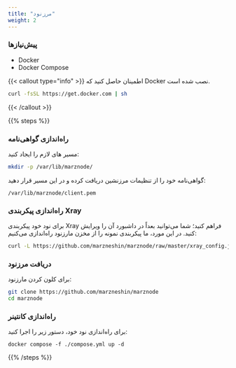 ```yaml
---
title: "مرزنود"
weight: 2
---
```


### پیش‌نیازها

- Docker
- Docker Compose

{{< callout type="info" >}}
اطمینان حاصل کنید که Docker نصب شده است.

```sh
curl -fsSL https://get.docker.com | sh
```

{{< /callout >}}

{{% steps %}}

### راه‌اندازی گواهی‌نامه

مسیر های لازم را ایجاد کنید:

```sh
mkdir -p /var/lib/marznode/
```

گواهی‌نامه خود را از تنظیمات مرزنشین دریافت کرده و در این مسیر قرار دهید:

`/var/lib/marznode/client.pem`

### راه‌اندازی پیکربندی Xray

برای نود خود پیکربندی Xray فراهم کنید؛ شما می‌توانید بعداً در داشبورد آن را ویرایش کنید.
در این مورد، ما پیکربندی نمونه را از مخزن مارزنود راه‌اندازی می‌کنیم:

```sh
curl -L https://github.com/marzneshin/marznode/raw/master/xray_config.json > /var/lib/marznode/xray_config.json
```

### دریافت مرزنود

برای کلون کردن مارزنود:

```sh
git clone https://github.com/marzneshin/marznode
cd marznode
```

### راه‌اندازی کانتینر

برای راه‌اندازی نود خود، دستور زیر را اجرا کنید:

```shell
docker compose -f ./compose.yml up -d
```

{{% /steps %}}
